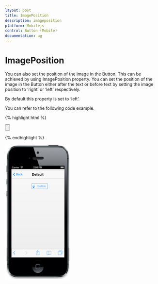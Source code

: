 ```yaml
---
layout: post
title: ImagePosition
description: imageposition
platform: Mobilejs
control: Button (Mobile)
documentation: ug
---
```


# ImagePosition

You can also set the position of the image in the Button. This can be achieved by using ImagePosition property. You can set the position of the image in the Button either after the text or before text by setting the image position to ‘right’ or ‘left’ respectively.

By default this property is set to ‘left’.

You can refer to the following code example.

{% highlight html %}

<input id="sample_button" type="button" data-role="ejmbutton" data-ej-contenttype="both" data-ej-text="button" data-ej-imageposition="left" data-ej-imageclass="image" />

{% endhighlight %}

![C:/Users/deepal/AppData/Local/Temp/SNAGHTML2abf8235.PNG](ImagePosition_images/ImagePosition_img1.png)